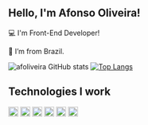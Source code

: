 ## Hello, I'm Afonso Oliveira!

 
:computer: I'm Front-End Developer!

:house_with_garden: I’m from Brazil.


![afoliveira GitHub stats](https://github-readme-stats.vercel.app/api?username=afoliveira&show_icons=true&theme=dracula)
[![Top Langs](https://github-readme-stats.vercel.app/api/top-langs/?username=afoliveira&show_icons=true&theme=dracula)](https://github.com/afoliveira/github-readme-stats)


## Technologies I work

<code><img height='20' src='https://img.shields.io/badge/HTML5-E34F26?style=for-the-badge&logo=html5&logoColor=white'></code>
<code><img height='20' src='https://img.shields.io/badge/CSS3-1572B6?style=for-the-badge&logo=css3&logoColor=white'></code>
<code><img height='20' src='https://img.shields.io/badge/JavaScript-323330?style=for-the-badge&logo=javascript&logoColor=F7DF1E'></code>
<code><img height='20' src='https://img.shields.io/badge/TypeScript-007ACC?style=for-the-badge&logo=typescript&logoColor=white'></code>
<code><img height='20' src='https://img.shields.io/badge/React_Native-20232A?style=for-the-badge&logo=react&logoColor=61DAFB'></code>
<code><img height='20' src='https://img.shields.io/badge/React-20232A?style=for-the-badge&logo=react&logoColor=61DAFB'></code>
